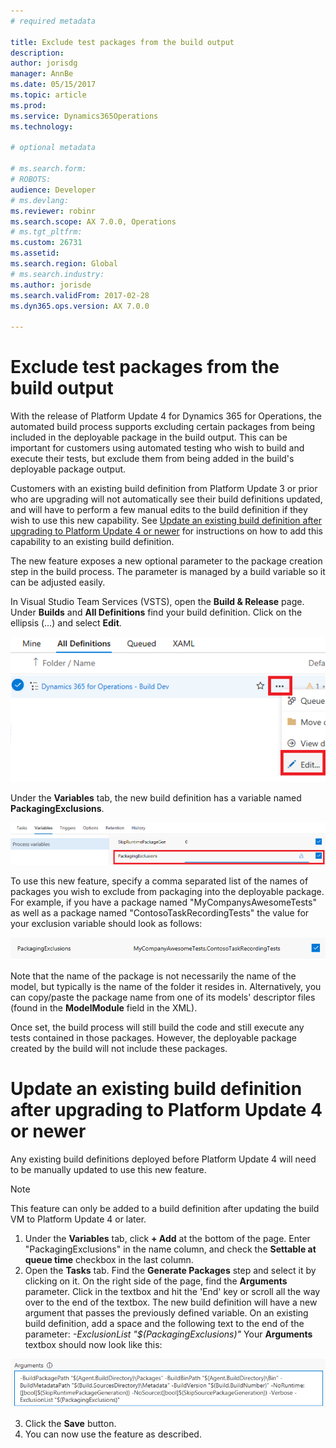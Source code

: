 ```yaml
---
# required metadata

title: Exclude test packages from the build output
description: 
author: jorisdg
manager: AnnBe
ms.date: 05/15/2017
ms.topic: article
ms.prod: 
ms.service: Dynamics365Operations
ms.technology: 

# optional metadata

# ms.search.form: 
# ROBOTS: 
audience: Developer
# ms.devlang: 
ms.reviewer: robinr
ms.search.scope: AX 7.0.0, Operations
# ms.tgt_pltfrm: 
ms.custom: 26731
ms.assetid:
ms.search.region: Global
# ms.search.industry: 
ms.author: jorisde
ms.search.validFrom: 2017-02-28
ms.dyn365.ops.version: AX 7.0.0

---
```


# Exclude test packages from the build output
With the release of Platform Update 4 for Dynamics 365 for Operations, the automated build process supports excluding certain packages from being included in the deployable package in the build output. This can be important for customers using automated testing who wish to build and execute their tests, but exclude them from being added in the build's deployable package output.

Customers with an existing build definition from Platform Update 3 or prior who are upgrading will not automatically see their build definitions updated, and will have to perform a few manual edits to the build definition if they wish to use this new capability. See [Update an existing build definition after upgrading to Platform Update 4 or newer](#update-an-existing-build-definition-after-upgrading-to-platform-update-4-or-newer) for instructions on how to add this capability to an existing build definition.

The new feature exposes a new optional parameter to the package creation step in the build process. The parameter is managed by a build variable so it can be adjusted easily.

In Visual Studio Team Services (VSTS), open the **Build & Release** page. Under **Builds** and **All Definitions** find your build definition. Click on the ellipsis (…) and select **Edit**.

![Edit Build Definition](media/builddef_edit.png)

Under the **Variables** tab, the new build definition has a variable named **PackagingExclusions**.

![Package Exclusions Variable](media/builddef_packexclvariable.png)

To use this new feature, specify a comma separated list of the names of packages you wish to exclude from packaging into the deployable package. For example, if you have a package named "MyCompanysAwesomeTests" as well as a package named "ContosoTaskRecordingTests" the value for your exclusion variable should look as follows:

![Packaging Exclusions Example](media/builddef_packexclexample.png)

Note that the name of the package is not necessarily the name of the model, but typically is the name of the folder it resides in. Alternatively, you can copy/paste the package name from one of its models' descriptor files (found in the **ModelModule** field in the XML).

Once set, the build process will still build the code and still execute any tests contained in those packages. However, the deployable package created by the build will not include these packages.

# Update an existing build definition after upgrading to Platform Update 4 or newer
Any existing build definitions deployed before Platform Update 4 will need to be manually updated to use this new feature.

> [!NOTE]
> This feature can only be added to a build definition after updating the build VM to Platform Update 4 or later.

1. Under the **Variables** tab, click **+ Add** at the bottom of the page. Enter "PackagingExclusions" in the name column, and check the **Settable at queue time** checkbox in the last column.
2. Open the **Tasks** tab. Find the **Generate Packages** step and select it by clicking on it. On the right side of the page, find the **Arguments** parameter. Click in the textbox and hit the 'End' key or scroll all the way over to the end of the textbox. The new build definition will have a new argument that passes the previously defined variable. On an existing build definition, add a space and the following text to the end of the parameter: *-ExclusionList "$(PackagingExclusions)"*
Your **Arguments** textbox should now look like this:

![Generate Packages Task](media/builddef_generatepack.png)

3. Click the **Save** button.
4. You can now use the feature as described.
